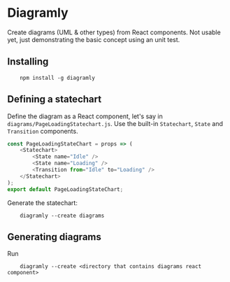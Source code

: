 # Diagramly

Create diagrams (UML & other types) from React components. Not usable yet, just demonstrating the basic concept
using an unit test.

## Installing

```console
    npm install -g diagramly
```

## Defining a statechart

Define the diagram as a React component, let's say in `diagrams/PageLoadingStatechart.js`. Use the built-in `Statechart`, `State` and `Transition` components.

```js
const PageLoadingStateChart = props => (
    <Statechart>
        <State name="Idle" />
        <State name="Loading" />
        <Transition from="Idle" to="Loading" />
    </Statechart>
);
export default PageLoadingStateChart;
```

Generate the statechart:

```console
    diagramly --create diagrams
```

## Generating diagrams

Run

```console
    diagramly --create <directory that contains diagrams react component>
```
